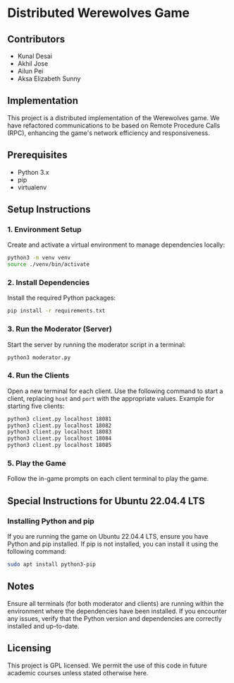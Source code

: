 # Distributed Werewolves Game

## Contributors
- Kunal Desai
- Akhil Jose
- Ailun Pei
- Aksa Elizabeth Sunny

## Implementation
This project is a distributed implementation of the Werewolves game. We have refactored communications to be based on Remote Procedure Calls (RPC), enhancing the game's network efficiency and responsiveness.

## Prerequisites
- Python 3.x
- pip
- virtualenv

## Setup Instructions

### 1. Environment Setup
Create and activate a virtual environment to manage dependencies locally:

```bash
python3 -m venv venv
source ./venv/bin/activate
```

### 2. Install Dependencies
Install the required Python packages:

```bash
pip install -r requirements.txt
```

### 3. Run the Moderator (Server)
Start the server by running the moderator script in a terminal:

```bash
python3 moderator.py
```

### 4. Run the Clients
Open a new terminal for each client. Use the following command to start a client, replacing `host` and `port` with the appropriate values. Example for starting five clients:

```bash
python3 client.py localhost 18081
python3 client.py localhost 18082
python3 client.py localhost 18083
python3 client.py localhost 18084
python3 client.py localhost 18085
```

### 5. Play the Game
Follow the in-game prompts on each client terminal to play the game.

## Special Instructions for Ubuntu 22.04.4 LTS

### Installing Python and pip
If you are running the game on Ubuntu 22.04.4 LTS, ensure you have Python and pip installed. If pip is not installed, you can install it using the following command:

```bash
sudo apt install python3-pip
```

## Notes
Ensure all terminals (for both moderator and clients) are running within the environment where the dependencies have been installed. If you encounter any issues, verify that the Python version and dependencies are correctly installed and up-to-date.

## Licensing
This project is GPL licensed. We permit the use of this code in future academic courses unless stated otherwise here.

